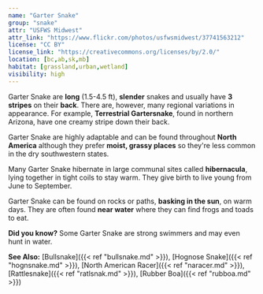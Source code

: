 ```yaml
---
name: "Garter Snake"
group: "snake"
attr: "USFWS Midwest"
attr_link: "https://www.flickr.com/photos/usfwsmidwest/37741563212"
license: "CC BY"
license_link: "https://creativecommons.org/licenses/by/2.0/"
location: [bc,ab,sk,mb]
habitat: [grassland,urban,wetland]
visibility: high
---
```

Garter Snake are **long** (1.5-4.5 ft), **slender** snakes and usually have **3 stripes** on their **back**. There are, however, many regional variations in appearance. For example, **Terrestrial Gartersnake**, found in northern Arizona, have one creamy stripe down their back.

Garter Snake are highly adaptable and can be found throughout **North America** although they prefer **moist, grassy places** so they're less common in the dry southwestern states.

Many Garter Snake hibernate in large communal sites called **hibernacula**, lying together in tight coils to stay warm. They give birth to live young from June to September.

Garter Snake can be found on rocks or paths, **basking in the sun**, on warm days. They are often found **near water** where they can find frogs and toads to eat.

**Did you know?** Some Garter Snake are strong swimmers and may even hunt in water.

<!-- generated, do not edit -->
**See Also:**
[Bullsnake]({{< ref "bullsnake.md" >}}),
[Hognose Snake]({{< ref "hognsnake.md" >}}),
[North American Racer]({{< ref "naracer.md" >}}),
[Rattlesnake]({{< ref "ratlsnak.md" >}}),
[Rubber Boa]({{< ref "rubboa.md" >}})
